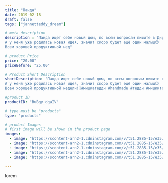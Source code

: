 ```yaml
---
title: "Панда"
date: 2019-02-18
draft: false
tags: ["jannetteddy_dream"]

# meta description
description : "Панда ищет себе новый дом, по всем вопросам пишите в Директ!📩
А у меня уже родилась новая идея, значит скоро будет ещё один малыш😉
Всем хорошей продуктивной нед"

# product Price
price: "20.00"
priceBefore: "25.00"

# Product Short Description
shortDescription: "Панда ищет себе новый дом, по всем вопросам пишите в Директ!📩
А у меня уже родилась новая идея, значит скоро будет ещё один малыш😉
Всем хорошей продуктивной недели!🌸#мишкатедди #handmade #тедди #мишкитедди #teddybear #ручнаяработа #своимируками #панда #пандатедди #коллекционныеигрушки #мишка #медведь #вдохновение_природой_by_jannet"

#product ID
productID: "BuBgy_dgaIV"

# type must be "products"
type: "products"

# product Images
# first image will be shown in the product page
images:
  - image: "https://scontent-arn2-1.cdninstagram.com/v/t51.2885-15/e35/52449587_1916650431777813_8437545215048255364_n.jpg?_nc_ht=scontent-arn2-1.cdninstagram.com&_nc_cat=109&_nc_ohc=AEEDxeMfWKgAX8QkKpJ&se=7&tp=1&oh=04d4dc400fad4adab9bd9ac0570aa9c2&oe=6059F11F&ig_cache_key=MTk4MjAwNzM4NDU1Mzc5NDIzOQ%3D%3D.2"
  - image: "https://scontent-arn2-1.cdninstagram.com/v/t51.2885-15/e35/51135421_248029569481766_3428821163053160499_n.jpg?_nc_ht=scontent-arn2-1.cdninstagram.com&_nc_cat=102&_nc_ohc=hwx219fHXn8AX-vdiK5&se=7&tp=1&oh=bd6cfc1c1a7b6482b5b5d60674e121e6&oe=605AB4C5&ig_cache_key=MTk4MjAwNzM4NTg5NTc0MDIyNQ%3D%3D.2"
  - image: "https://scontent-arn2-1.cdninstagram.com/v/t51.2885-15/e35/50813768_588472011664311_460575837035616268_n.jpg?_nc_ht=scontent-arn2-1.cdninstagram.com&_nc_cat=103&_nc_ohc=_lYYFvmEcZEAX8sTrf5&se=7&tp=1&oh=842c8f86ecfc5db536cd28afa16bbfef&oe=605C7266&ig_cache_key=MTk4MjAwNzM4Njg0Mzc0OTQ0Ng%3D%3D.2"
  - image: "https://scontent-arn2-1.cdninstagram.com/v/t51.2885-15/e35/51786088_549624712188537_9161813305134311505_n.jpg?_nc_ht=scontent-arn2-1.cdninstagram.com&_nc_cat=109&_nc_ohc=HoLAhANjyakAX8UqWCC&se=7&tp=1&oh=8ae2ec53aafd686374b5cb14b9a5cc70&oe=6059F10F&ig_cache_key=MTk4MjAwNzM4ODQ3OTQ1OTYxNA%3D%3D.2"
  - image: "https://scontent-arn2-1.cdninstagram.com/v/t51.2885-15/e35/50839991_308480273190978_4114504308897064596_n.jpg?_nc_ht=scontent-arn2-1.cdninstagram.com&_nc_cat=106&_nc_ohc=PZ7c2-dAUHYAX9OeRLP&se=7&tp=1&oh=10016ee6a0b0bb276f8f7222e79c31d6&oe=605D1F61&ig_cache_key=MTk4MjAwNzM5MDE3NDA5MDE5OQ%3D%3D.2"

---
```

lorem
